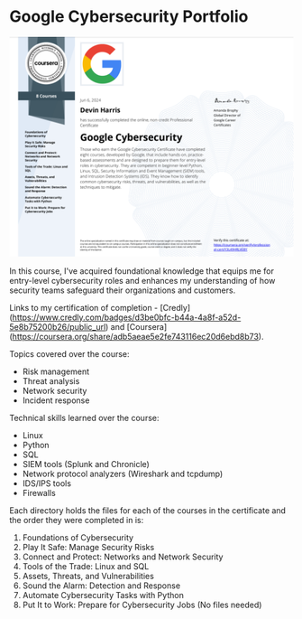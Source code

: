 # Google Cybersecurity Portfolio

![Certificate of completion for Google Cybersecurity Professional Certificate for Devin Harris](./Certificate_Badge/GoogleCybersecurityCertificate.png)

In this course, I've acquired foundational knowledge that equips me for entry-level cybersecurity roles and enhances my understanding of how security teams safeguard their organizations and customers.

Links to my certification of completion - [Credly] (https://www.credly.com/badges/d3be0bfc-b44a-4a8f-a52d-5e8b75200b26/public_url) and [Coursera] (https://coursera.org/share/adb5aeae5e2fe743116ec20d6ebd8b73).

Topics covered over the course:

- Risk management
- Threat analysis
- Network security
- Incident response

Technical skills learned over the course:

- Linux
- Python
- SQL
- SIEM tools (Splunk and Chronicle)
- Network protocol analyzers (Wireshark and tcpdump)
- IDS/IPS tools
- Firewalls
  

Each directory holds the files for each of the courses in the certificate and the order they were completed in is:

1. Foundations of Cybersecurity 
2. Play It Safe: Manage Security Risks 
3. Connect and Protect: Networks and Network Security 
4. Tools of the Trade: Linux and SQL 
5. Assets, Threats, and Vulnerabilities 
6. Sound the Alarm: Detection and Response 
7. Automate Cybersecurity Tasks with Python 
8. Put It to Work: Prepare for Cybersecurity Jobs (No files needed) 
